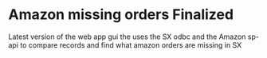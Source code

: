 # Amazon missing orders Finalized

Latest version of the web app gui the uses the SX odbc and the Amazon sp-api to compare records and find what amazon orders are missing in SX
